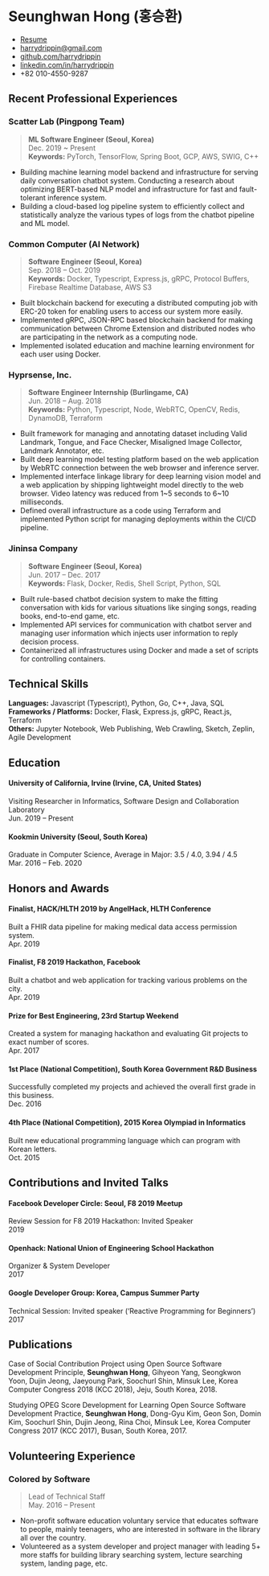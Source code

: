 # Seunghwan Hong (홍승환)

-   [Resume](https://bit.ly/2tF0JiZ)
-   [harrydrippin@gmail.com](mailto:harrydrippin@gmail.com)
-   [github.com/harrydrippin](https://github.com/harrydrippin)
-   [linkedin.com/in/harrydrippin](https://linkedin.com/in/harrydrippin)
-   +82 010-4550-9287

## Recent Professional Experiences

### Scatter Lab (Pingpong Team)

> **ML Software Engineer (Seoul, Korea)** <br>
> Dec. 2019 ~ Present <br> **Keywords:** PyTorch, TensorFlow, Spring Boot, GCP, AWS, SWIG, C++

-   Building machine learning model backend and infrastructure for serving daily conversation chatbot system. Conducting a research about optimizing BERT-based NLP model and infrastructure for fast and fault-tolerant inference system.
-   Building a cloud-based log pipeline system to efficiently collect and statistically analyze the various types of logs from the chatbot pipeline and ML model.

### Common Computer (AI Network)

> **Software Engineer (Seoul, Korea)** <br>
> Sep. 2018 – Oct. 2019 <br> **Keywords:** Docker, Typescript, Express.js, gRPC, Protocol Buffers, Firebase Realtime Database, AWS S3

-   Built blockchain backend for executing a distributed computing job with ERC-20 token for enabling users to access our system more easily.
-   Implemented gRPC, JSON-RPC based blockchain backend for making communication between Chrome Extension and distributed nodes who are participating in the network as a computing node.
-   Implemented isolated education and machine learning environment for each user using Docker.

### Hyprsense, Inc.

> **Software Engineer Internship (Burlingame, CA)** <br>
> Jun. 2018 – Aug. 2018 <br> **Keywords:** Python, Typescript, Node, WebRTC, OpenCV, Redis, DynamoDB, Terraform

-   Built framework for managing and annotating dataset including Valid Landmark, Tongue, and Face Checker, Misaligned Image Collector, Landmark Annotator, etc.
-   Built deep learning model testing platform based on the web application by WebRTC connection between the web browser and inference server.
-   Implemented interface linkage library for deep learning vision model and a web application by shipping lightweight model directly to the web browser. Video latency was reduced from 1~5 seconds to 6~10 milliseconds.
-   Defined overall infrastructure as a code using Terraform and implemented Python script for managing deployments within the CI/CD pipeline.

### Jininsa Company

> **Software Engineer (Seoul, Korea)** <br>
> Jun. 2017 – Dec. 2017 <br> **Keywords:** Flask, Docker, Redis, Shell Script, Python, SQL

-   Built rule-based chatbot decision system to make the fitting conversation with kids for various situations like singing songs, reading books, end-to-end game, etc.
-   Implemented API services for communication with chatbot server and managing user information which injects user information to reply decision process.
-   Containerized all infrastructures using Docker and made a set of scripts for controlling containers.

## Technical Skills

**Languages:** Javascript (Typescript), Python, Go, C++, Java, SQL <br>
**Frameworks / Platforms:** Docker, Flask, Express.js, gRPC, React.js, Terraform <br>
**Others:** Jupyter Notebook, Web Publishing, Web Crawling, Sketch, Zeplin, Agile Development

## Education

#### University of California, Irvine (Irvine, CA, United States)

Visiting Researcher in Informatics, Software Design and Collaboration Laboratory <br>
Jun. 2019 – Present

#### Kookmin University (Seoul, South Korea)

Graduate in Computer Science, Average in Major: 3.5 / 4.0, 3.94 / 4.5 <br>
Mar. 2016 – Feb. 2020

## Honors and Awards

#### Finalist, HACK/HLTH 2019 by AngelHack, HLTH Conference

Built a FHIR data pipeline for making medical data access permission system. <br>
Apr. 2019

#### Finalist, F8 2019 Hackathon, Facebook

Built a chatbot and web application for tracking various problems on the city. <br>
Apr. 2019

#### Prize for Best Engineering, 23rd Startup Weekend

Created a system for managing hackathon and evaluating Git projects to exact number of scores. <br>
Apr. 2017

#### 1st Place (National Competition), South Korea Government R&D Business

Successfully completed my projects and achieved the overall first grade in this business. <br>
Dec. 2016

#### 4th Place (National Competition), 2015 Korea Olympiad in Informatics

Built new educational programming language which can program with Korean letters. <br>
Oct. 2015

## Contributions and Invited Talks

#### Facebook Developer Circle: Seoul, F8 2019 Meetup

Review Session for F8 2019 Hackathon: Invited Speaker <br>
2019

#### Openhack: National Union of Engineering School Hackathon

Organizer & System Developer <br>
2017

#### Google Developer Group: Korea, Campus Summer Party

Technical Session: Invited speaker (‘Reactive Programming for Beginners’) <br>
2017

## Publications

Case of Social Contribution Project using Open Source Software Development Principle, **Seunghwan Hong**, Gihyeon Yang, Seongkwon Yoon, Dujin Jeong, Jaeyoung Park, Soochurl Shin, Minsuk Lee, Korea Computer Congress 2018 (KCC 2018), Jeju, South Korea, 2018.

Studying OPEG Score Development for Learning Open Source Software Development Practice, **Seunghwan Hong**, Dong-Gyu Kim, Geon Son, Domin Kim, Soochurl Shin, Dujin Jeong, Rina Choi, Minsuk Lee, Korea Computer Congress 2017 (KCC 2017), Busan, South Korea, 2017.

## Volunteering Experience

### Colored by Software

> Lead of Technical Staff <br>
> May. 2016 – Present

-   Non-profit software education voluntary service that educates software to people, mainly teenagers, who are interested in software in the library all over the country.
-   Volunteered as a system developer and project manager with leading 5+ more staffs for building library searching system, lecture searching system, landing page, etc.
